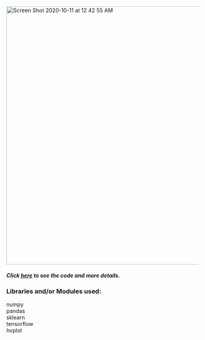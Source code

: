 <img width="677" alt="Screen Shot 2020-10-11 at 12 42 55 AM" src="https://user-images.githubusercontent.com/62320593/95682358-c27d2e00-0bb2-11eb-98b4-6385f45558b8.png">


##### Click [here](https://github.com/atefajmal27/Deep_Learning_for_Stock_Predictions/blob/main/lstm_stock_predictor_closing.ipynb) to see the code and more details.

### Libraries and/or Modules used:
numpy <br/>
pandas <br/>
sklearn <br/>
tensorflow <br/>
hvplot <br/>


